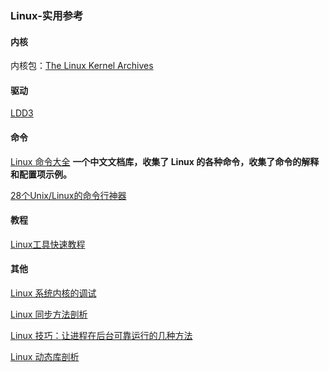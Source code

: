 ### Linux-实用参考

#### 内核

内核包：[The Linux Kernel Archives](http://www.kernel.org/)



#### 驱动

[LDD3](http://lwn.net/Kernel/LDD3/)



#### 命令

[Linux 命令大全](https://www.yuque.com/books/share/742ca8f6-34f3-41ef-b239-be00aaf0df31) **一个中文文档库，收集了 Linux 的各种命令，收集了命令的解释和配置项示例。**

[28个Unix/Linux的命令行神器](http://coolshell.cn/articles/7829.html)



#### 教程

[Linux工具快速教程](https://linuxtools-rst.readthedocs.io/zh_CN/latest/index.html)



#### 其他

[Linux 系统内核的调试](https://www.ibm.com/developerworks/cn/linux/l-kdb/)

[Linux 同步方法剖析](https://www.ibm.com/developerworks/cn/linux/l-linux-synchronization.html)

[Linux 技巧：让进程在后台可靠运行的几种方法](http://www.ibm.com/developerworks/cn/linux/l-cn-nohup/)

[Linux 动态库剖析](https://www.ibm.com/developerworks/cn/linux/l-dynamic-libraries/)